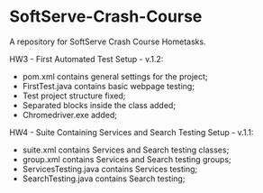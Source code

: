 # SoftServe-Crash-Course
A repository for SoftServe Crash Course Hometasks. 

HW3 - First Automated Test Setup - v.1.2: 
- pom.xml contains general settings for the project;
- FirstTest.java contains basic  webpage testing;
- Test project structure fixed;
- Separated blocks inside the class added;
- Chromedriver.exe added;

HW4 - Suite Containing Services and Search Testing Setup - v.1.1:
- suite.xml contains Services and Search testing classes;
- group.xml contains Services and Search testing groups;
- ServicesTesting.java contains Services testing;
- SearchTesting.java contains Search testing;
